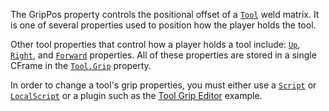 The GripPos property controls the positional offset of a [`Tool`](https://create.roblox.com/docs/reference/engine/classes/Tool) weld
matrix. It is one of several properties used to position how the player
holds the tool.

Other tool properties that control how a player holds a tool include:
[`Up`](https://create.roblox.com/docs/reference/engine/classes/Tool#GripUp), [`Right`](https://create.roblox.com/docs/reference/engine/classes/Tool#GripRight), and
[`Forward`](https://create.roblox.com/docs/reference/engine/classes/Tool#GripForward) properties. All of these properties are
stored in a single CFrame in the [`Tool.Grip`](https://create.roblox.com/docs/reference/engine/classes/Tool#Grip) property.

In order to change a tool's grip properties, you must either use a
[`Script`](https://create.roblox.com/docs/reference/engine/classes/Script) or [`LocalScript`](https://create.roblox.com/docs/reference/engine/classes/LocalScript) or a plugin such as the [Tool Grip
Editor](https://create.roblox.com/docs/https://www.roblox.com/library/174577307/Tool-Grip-Editor-Plugin) example.